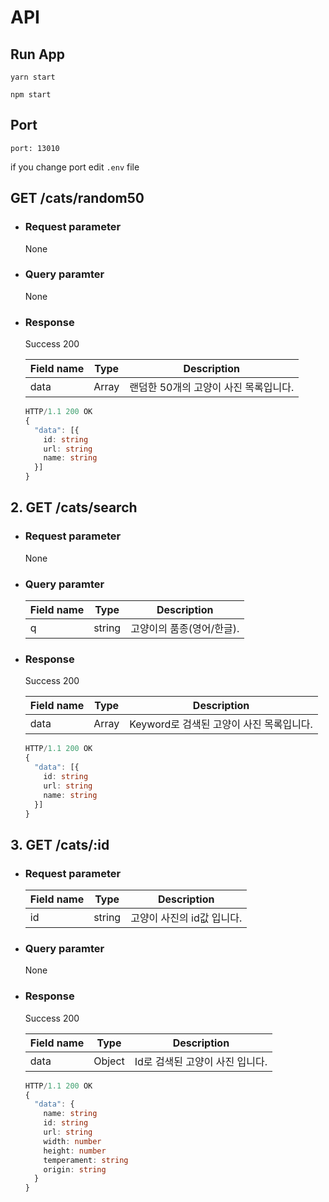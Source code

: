 # API

## Run App
```node
yarn start

npm start
```

## Port
```node
port: 13010
```
if you change port edit `.env` file

## GET /cats/random50
- ### Request parameter
  None
- ### Query paramter
  None
- ### Response
  Success 200

  |Field name|Type|Description|
  |-|-|-|
  |data|Array|랜덤한 50개의 고양이 사진 목록입니다.|

  ```typescript
  HTTP/1.1 200 OK
  {
    "data": [{
      id: string
      url: string
      name: string
    }]
  }
  ```

## 2. GET /cats/search
- ### Request parameter
  None
- ### Query paramter
  |Field name|Type|Description|
  |-|-|-|
  |q|string|고양이의 품종(영어/한글).|

- ### Response
  Success 200

  |Field name|Type|Description|
  |-|-|-|
  |data|Array|Keyword로 검색된 고양이 사진 목록입니다.|

  ```typescript
  HTTP/1.1 200 OK
  {
    "data": [{
      id: string
      url: string
      name: string
    }]
  }
  ```

## 3. GET /cats/:id
- ### Request parameter
  |Field name|Type|Description|
  |-|-|-|
  |id|string|고양이 사진의 id값 입니다.|
- ### Query paramter
  None

- ### Response
  Success 200

  |Field name|Type|Description|
  |-|-|-|
  |data|Object|Id로 검색된 고양이 사진 입니다.|

  ```typescript
  HTTP/1.1 200 OK
  {
    "data": {
      name: string
      id: string
      url: string
      width: number
      height: number
      temperament: string
      origin: string
    }
  }
  ```
